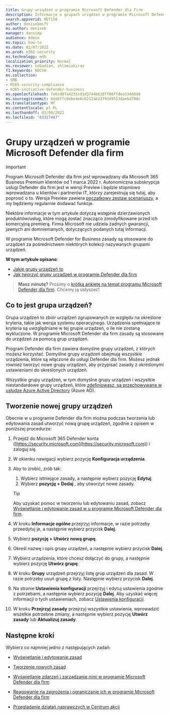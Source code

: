 ```yaml
---
title: Grupy urządzeń w programie Microsoft Defender dla firm
description: Informacje o grupach urządzeń w programie Microsoft Defender dla firm
search.appverid: MET150
author: denisebmsft
ms.author: deniseb
manager: dansimp
audience: Admin
ms.topic: how-to
ms.date: 02/07/2022
ms.prod: m365-security
ms.technology: mdb
localization_priority: Normal
ms.reviewer: inbadian, shlomiakirav
f1.keywords: NOCSH
ms.collection:
- SMB
- M365-security-compliance
- m365-initiative-defender-business
ms.openlocfilehash: 7a6cd07a4231cd1d3744b638ff80ffdea1346090
ms.sourcegitcommit: bdd6ffc6ebe4e6cb212ab22793d9513dae6d798c
ms.translationtype: MT
ms.contentlocale: pl-PL
ms.lasthandoff: 03/08/2022
ms.locfileid: "63317447"
---
```

# <a name="device-groups-in-microsoft-defender-for-business"></a>Grupy urządzeń w programie Microsoft Defender dla firm

> [!IMPORTANT]
> Program Microsoft Defender dla firm jest wprowadzany dla Microsoft 365 Business Premium klientów od 1 marca 2022 r. Autonomiczna subskrypcja usługi Defender dla firm jest w wersji Preview i będzie stopniowo wprowadzana u klientów i partnerów IT, [](https://aka.ms/mdb-preview) którzy zarejestrują się tutaj, aby poprosić o to. Wersja Preview zawiera [początkowy zestaw scenariuszy](mdb-tutorials.md#try-these-preview-scenarios), a my będziemy regularnie dodawać funkcje.
> 
> Niektóre informacje w tym artykule dotyczą wstępnie dzierżawionych produktów/usług, które mogą zostać znacząco zmodyfikowane przed ich komercyjną premierą. Firma Microsoft nie udziela żadnych gwarancji, jawnych ani domniemanych, dotyczących podanych tutaj informacji. 

W programie Microsoft Defender for Business zasady są stosowane do urządzeń za pośrednictwem niektórych kolekcji nazywanych grupami urządzeń. 

**W tym artykule opisano**:  

- [Jakie grupy urządzeń to](#what-is-a-device-group)   
- [Jak tworzyć grupy urządzeń w programie Defender dla firm](#create-a-new-device-group)

>
> **Masz minutę?**
> Prosimy o <a href="https://microsoft.qualtrics.com/jfe/form/SV_0JPjTPHGEWTQr4y" target="_blank">krótką ankietę na temat programu Microsoft Defender dla firm</a>. Chcemy ją usłyszeć!
>

## <a name="what-is-a-device-group"></a>Co to jest grupa urządzeń?

Grupa urządzeń to zbiór urządzeń zgrupowanych ze względu na określone kryteria, takie jak wersja systemu operacyjnego. Urządzenia spełniające te kryteria są uwzględniane w tej grupie urządzeń, o ile nie zostaną wykluczone. W programie Microsoft Defender dla firm zasady są stosowane do urządzeń za pomocą grup urządzeń. 

Program Defender dla firm zawiera domyślne grupy urządzeń, z których możesz korzystać. Domyślne grupy urządzeń obejmują wszystkie urządzenia, które są włączone do usługi Defender dla firm. Możesz jednak również tworzyć nowe grupy urządzeń, aby przypisać zasady z określonymi ustawieniami do określonych urządzeń. 

Wszystkie grupy urządzeń, w tym domyślne grupy urządzeń i wszystkie niestandardowe grupy urządzeń, które [zdefiniowasz, są przechowywane w usłudze Azure Active Directory](/azure/active-directory/fundamentals/active-directory-whatis) (Azure AD).

## <a name="create-a-new-device-group"></a>Tworzenie nowej grupy urządzeń

Obecnie w u programie Defender dla firm można podczas tworzenia lub edytowania zasad utworzyć nową grupę urządzeń, zgodnie z opisem w poniższej procedurze: 

1. Przejdź do Microsoft 365 Defender konta ([https://security.microsoft.com](https://security.microsoft.com)) i zaloguj się.

2. W okienku nawigacji wybierz pozycję **Konfiguracja urządzenia**. 

3. Aby to zrobić, zrób tak:

    1. Wybierz istniejące zasady, a następnie wybierz pozycję **Edytuj**.
    2. Wybierz **pozycję + Dodaj** , aby utworzyć nowe zasady.

    > [!TIP]
    > Aby uzyskać pomoc w tworzeniu lub edytowaniu zasad, zobacz [Wyświetlanie i edytowanie zasad w u programie Microsoft Defender dla firm](mdb-view-edit-policies.md).

4. W kroku **Informacje ogólne** przejrzyj informacje, w razie potrzeby przeedytuj je, a następnie wybierz przycisk **Dalej**.

5. Wybierz **pozycję + Utwórz nową grupę**. 

6. Określ nazwę i opis grupy urządzeń, a następnie wybierz przycisk **Dalej**.

7. Wybierz urządzenia, które chcesz dołączyć do grupy, a następnie wybierz pozycję **Utwórz grupę**.

8. W kroku **Grupy** urządzeń przejrzyj listę grup urządzeń dla zasad. W razie potrzeby usuń grupę z listy. Następnie wybierz przycisk **Dalej**.

9. Na stronie **Ustawienia konfiguracji** przejrzyj i edytuj ustawienia zgodnie z potrzebami, a następnie wybierz pozycję **Dalej**. Aby uzyskać więcej informacji o tych ustawieniach, zobacz [Ustawienia konfiguracji](mdb-next-gen-configuration-settings.md).

10. W kroku **Przejrzyj zasady** przejrzyj wszystkie ustawienia, wprowadzić wszelkie potrzebne zmiany, a następnie wybierz pozycję **Utwórz zasady** lub **Aktualizuj zasady**.

## <a name="next-steps"></a>Następne kroki

Wybierz co najmniej jedno z następujących zadań:

- [Wyświetlanie i edytowanie zasad](mdb-view-edit-policies.md)

- [Tworzenie nowych zasad](mdb-create-new-policy.md)

- [Wyświetlanie zdarzeń i zarządzanie nimi w programie Microsoft Defender dla firm](mdb-view-manage-incidents.md)

- [Reagowanie na zagrożenia i ograniczanie ich w programie Microsoft Defender dla firm](mdb-respond-mitigate-threats.md)

- [Przeglądanie działań naprawczych w Centrum akcji](mdb-review-remediation-actions.md)